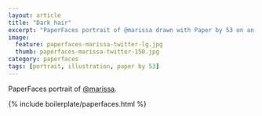 ```yaml
---
layout: article
title: "Dark hair"
excerpt: "PaperFaces portrait of @marissa drawn with Paper by 53 on an iPad."
image: 
  feature: paperfaces-marissa-twitter-lg.jpg
  thumb: paperfaces-marissa-twitter-150.jpg
category: paperfaces
tags: [portrait, illustration, paper by 53]
---
```


PaperFaces portrait of [@marissa](http://twitter.com/marissa).

{% include boilerplate/paperfaces.html %}
